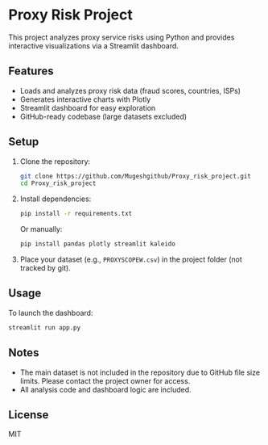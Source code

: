 # Proxy Risk Project

This project analyzes proxy service risks using Python and provides interactive visualizations via a Streamlit dashboard.

## Features
- Loads and analyzes proxy risk data (fraud scores, countries, ISPs)
- Generates interactive charts with Plotly
- Streamlit dashboard for easy exploration
- GitHub-ready codebase (large datasets excluded)

## Setup
1. Clone the repository:
   ```sh
   git clone https://github.com/Mugeshgithub/Proxy_risk_project.git
   cd Proxy_risk_project
   ```
2. Install dependencies:
   ```sh
   pip install -r requirements.txt
   ```
   Or manually:
   ```sh
   pip install pandas plotly streamlit kaleido
   ```
3. Place your dataset (e.g., `PROXYSCOPEW.csv`) in the project folder (not tracked by git).

## Usage
To launch the dashboard:
```sh
streamlit run app.py
```

## Notes
- The main dataset is not included in the repository due to GitHub file size limits. Please contact the project owner for access.
- All analysis code and dashboard logic are included.

## License
MIT 